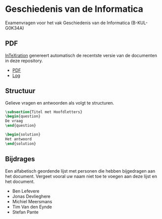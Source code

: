 Geschiedenis van de Informatica
===============================

Examenvragen voor het vak Geschiedenis van de Informatica (B-KUL-G0K34A)

## PDF
[InTeXration](https://github.com/JDevlieghere/InTeXration) genereert automatisch de recentste versie van de documenten in deze repository.

 - [PDF](http://intexration.jonasdevlieghere.com:8000/pdf/JDevlieghere/GeschiedenisInformatica/main)
 - [Log](http://intexration.jonasdevlieghere.com:8000/log/JDevlieghere/GeschiedenisInformatica/main)

## Structuur

Gelieve vragen en antwoorden als volgt te structuren.

```tex
\subsection{Titel met Hoofdletters}
\begin{question}
De vraag
\end{question}

\begin{solution}
Het antwoord
\end{solution}
```

## Bijdrages

Een alfabetisch geordende lijst met personen die hebben bijgedragen aan het document. Vergeet vooral uw naam niet toe te voegen aan deze lijst en het document.

 - Ben Lefevere
 - Jonas Devlieghere
 - Michiel Meersmans
 - Tim Van den Eynde
 - Stefan Pante

